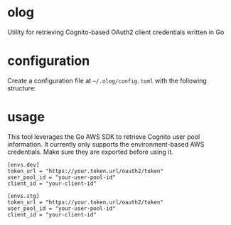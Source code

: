 # olog
Utility for retrieving Cognito-based OAuth2 client credentials written in Go

# configuration
Create a configuration file at `~/.olog/config.toml` with the following structure:

# usage

This tool leverages the Go AWS SDK to retrieve Cognito user pool information. It currently only
supports the environment-based AWS credentials. Make sure they are exported before using it.

```
[envs.dev]
token_url = "https://your.token.url/oauth2/token"
user_pool_id = "your-user-pool-id"
client_id = "your-client-id"

[envs.stg]
token_url = "https://your.token.url/oauth2/token"
user_pool_id = "your-user-pool-id"
client_id = "your-client-id"
```
